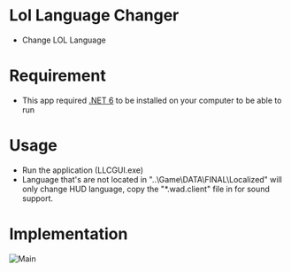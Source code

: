 # Lol Language Changer
- Change LOL Language

# Requirement
- This app required [.NET 6](https://dotnet.microsoft.com/en-us/download/dotnet/6.0) to be installed on your computer to be able to run
 
# Usage
- Run the application (LLCGUI.exe)
- Language that's are not located in "..\Game\\DATA\\FINAL\\Localized" will only change HUD language, copy the "*.wad.client" file in for sound support.

# Implementation

![Main](https://i.imgur.com/I2Y42YW.png)
